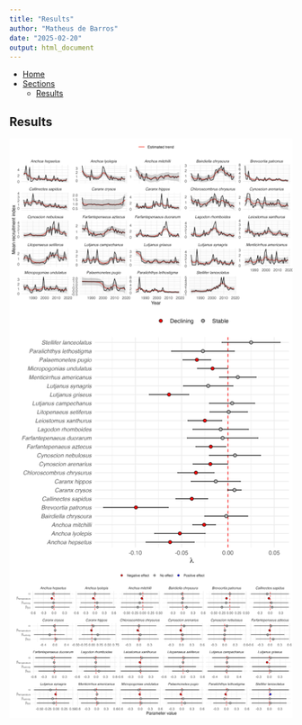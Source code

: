 ```yaml
---
title: "Results"
author: "Matheus de Barros"
date: "2025-02-20"
output: html_document
---
```


<nav>
  <ul>
    <li><a href="index.html">Home</a></li>
    <li>
      <a href="#">Sections</a>
      <ul>
        <li><a href="results.html">Results</a></li>
      </ul>
    </li>
  </ul>
</nav>

## Results

<img src="https://raw.githubusercontent.com/matheusbarrosb/GoM_recruitment/main/Figures/fits_to_data.png" style="display: block; margin: auto;" />

<img src="https://raw.githubusercontent.com/matheusbarrosb/GoM_recruitment/main/Figures/lambdas.png" style="display: block; margin: auto;" />

<img src="https://raw.githubusercontent.com/matheusbarrosb/GoM_recruitment/main/Figures/covariates.png" style="display: block; margin: auto;" />
